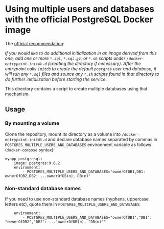 # Using multiple users and databases with the official PostgreSQL Docker image

The [official recommendation](https://hub.docker.com/_/postgres/):

*If you would like to do additional initialization in an image derived from
this one, add one or more `*.sql`, `*.sql.gz`, or `*.sh` scripts under
`/docker-entrypoint-initdb.d` (creating the directory if necessary). After the
entrypoint calls `initdb` to create the default `postgres` user and database,
it will run any `*.sql` files and source any `*.sh` scripts found in that
directory to do further initialization before starting the service.*

This directory contains a script to create multiple databases using that
mechanism.

## Usage

### By mounting a volume

Clone the repository, mount its directory as a volume into
`/docker-entrypoint-initdb.d` and declare database names separated by commas in
`POSTGRES_MULTIPLE_USERS_AND_DATABASES` environment variable as follows
(`docker-compose` syntax):

    myapp-postgresql:
        image: postgres:9.6.2
        environment:
            - POSTGRES_MULTIPLE_USERS_AND_DATABASES="ownerOfDB1,DB1: ownerOfDB2,DB2: ...ownerOfDB(n), DB(n)"

### Non-standard database names

If you need to use non-standard database names (hyphens, uppercase letters etc), quote them in `POSTGRES_MULTIPLE_USERS_AND_DATABASES`:

        environment:
            - POSTGRES_MULTIPLE_USERS_AND_DATABASES="ownerOfDB1","DB1": "ownerOfDB2","DB2": ..."ownerOfDB(n), "DB(n)""
